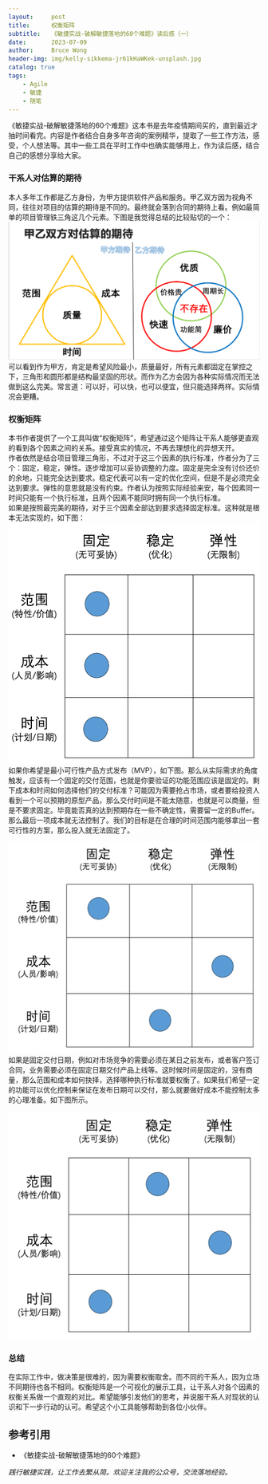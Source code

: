 ```yaml
---
layout:     post
title:      权衡矩阵
subtitle:   《敏捷实战-破解敏捷落地的60个难题》读后感（一）
date:       2023-07-09
author:     Bruce Wong
header-img: img/kelly-sikkema-jr61kHaWKek-unsplash.jpg
catalog: true
tags:
    - Agile  
    - 敏捷  
    - 随笔  
---  
```


《敏捷实战-破解敏捷落地的60个难题》这本书是去年疫情期间买的，直到最近才抽时间看完。内容是作者结合自身多年咨询的案例精华，提取了一些工作方法，感受，个人想法等。其中一些工具在平时工作中也确实能够用上，作为读后感，结合自己的感想分享给大家。  

### 干系人对估算的期待  
本人多年工作都是乙方身份，为甲方提供软件产品和服务。甲乙双方因为视角不同，往往对项目的估算的期待是不同的。最终就会落到合同的期待上看。例如最简单的项目管理铁三角这几个元素。下图是我觉得总结的比较贴切的一个：
![不同干系人看待问题的视角](/img/data/vsexpectation.png)  
可以看到作为甲方，肯定是希望风险最小，质量最好，所有元素都固定在掌控之下，三角形和圆形都是结构最坚固的形状。而作为乙方会因为各种实际情况而无法做到这么完美。常言道：可以好，可以快，也可以便宜，但只能选择两样。实际情况会更糟。  

### 权衡矩阵  
本书作者提供了一个工具叫做“权衡矩阵”，希望通过这个矩阵让干系人能够更直观的看到各个因素之间的关系。接受真实的情况，不再去理想化的异想天开。  
作者依然是结合项目管理三角形，不过对于这三个因素的执行标准，作者分为了三个：固定，稳定，弹性。逐步增加可以妥协调整的力度。固定是完全没有讨价还价的余地，只能完全达到要求。稳定代表可以有一定的优化空间，但是不是必须完全达到要求。弹性的意思就是没有约束。作者认为按照实际经验来安，每个因素同一时间只能有一个执行标准，且两个因素不能同时拥有同一个执行标准。  
如果是按照最完美的期待，对于三个因素全部达到要求选择固定标准。这种就是根本无法实现的，如下图：  
![理想情况](/img/data/perfect.png)   
如果你希望是最小可行性产品方式发布（MVP），如下图。那么从实际需求的角度触发，应该有一个固定的交付范围，也就是你要验证的功能范围应该是固定的。剩下成本和时间如何选择他们的交付标准？可能因为需要抢占市场，或者要给投资人看到一个可以预期的原型产品，那么交付时间是不能太随意，也就是可以商量，但是不要求固定。毕竟能否真的达到预期存在一些不确定性，需要留一定的Buffer。那么最后一项成本就无法控制了。我们的目标是在合理的时间范围内能够拿出一套可行性的方案，那么投入就无法固定了。  

![最小可行性产品MVP](/img/data/mvp.png)  
如果是固定交付日期，例如对市场竞争的需要必须在某日之前发布，或者客户签订合同，业务需要必须在固定日期交付产品上线等。这时候时间是固定的，没有商量，那么范围和成本如何抉择，选择哪种执行标准就要权衡了。如果我们希望一定的功能可以优化控制来保证在发布日期可以交付，那么就要做好成本不能控制太多的心理准备。如下图所示。  

![固定交付日期](/img/data/deliverydate.png) 

### 总结  
在实际工作中，做决策是很难的，因为需要权衡取舍。而不同的干系人，因为立场不同期待也各不相同。权衡矩阵是一个可视化的展示工具，让干系人对各个因素的权衡关系做一个直观的对比。希望能够引发他们的思考，并说服干系人对现状的认识和下一步行动的认可。希望这个小工具能够帮助到各位小伙伴。

## 参考引用
- 《敏捷实战-破解敏捷落地的60个难题》

*践行敏捷实践，让工作去繁从简。欢迎关注我的公众号，交流落地经验。*